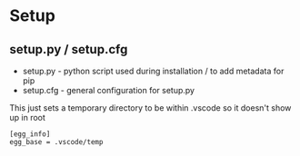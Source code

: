 # Setup

## setup.py / setup.cfg

  * setup.py - python script used during installation / to add metadata for pip
  * setup.cfg - general configuration for setup.py

This just sets a temporary directory to be within .vscode so it doesn't show up in root
```
[egg_info]
egg_base = .vscode/temp
```

